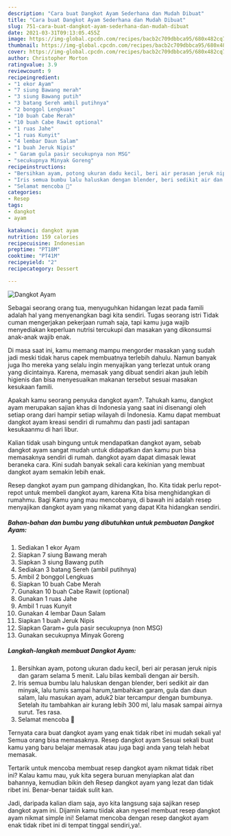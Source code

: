 ```yaml
---
description: "Cara buat Dangkot Ayam Sederhana dan Mudah Dibuat"
title: "Cara buat Dangkot Ayam Sederhana dan Mudah Dibuat"
slug: 751-cara-buat-dangkot-ayam-sederhana-dan-mudah-dibuat
date: 2021-03-31T09:13:05.455Z
image: https://img-global.cpcdn.com/recipes/bacb2c709dbbca95/680x482cq70/dangkot-ayam-foto-resep-utama.jpg
thumbnail: https://img-global.cpcdn.com/recipes/bacb2c709dbbca95/680x482cq70/dangkot-ayam-foto-resep-utama.jpg
cover: https://img-global.cpcdn.com/recipes/bacb2c709dbbca95/680x482cq70/dangkot-ayam-foto-resep-utama.jpg
author: Christopher Morton
ratingvalue: 3.9
reviewcount: 9
recipeingredient:
- "1 ekor Ayam"
- "7 siung Bawang merah"
- "3 siung Bawang putih"
- "3 batang Sereh ambil putihnya"
- "2 bonggol Lengkuas"
- "10 buah Cabe Merah"
- "10 buah Cabe Rawit optional"
- "1 ruas Jahe"
- "1 ruas Kunyit"
- "4 lembar Daun Salam"
- "1 buah Jeruk Nipis"
- " Garam gula pasir secukupnya non MSG"
- "secukupnya Minyak Goreng"
recipeinstructions:
- "Bersihkan ayam, potong ukuran dadu kecil, beri air perasan jeruk nipis dan garam selama 5 menit. Lalu bilas kembali dengan air bersih."
- "Iris semua bumbu lalu haluskan dengan blender, beri sedikit air dan minyak, lalu tumis sampai harum,tambahkan garam, gula dan daun salam, lalu masukan ayam, aduk2 biar tercampur dengan bumbunya. Setelah itu tambahkan air kurang lebih 300 ml, lalu masak sampai airnya surut. Tes rasa."
- "Selamat mencoba 🙏"
categories:
- Resep
tags:
- dangkot
- ayam

katakunci: dangkot ayam 
nutrition: 159 calories
recipecuisine: Indonesian
preptime: "PT18M"
cooktime: "PT41M"
recipeyield: "2"
recipecategory: Dessert

---
```



![Dangkot Ayam](https://img-global.cpcdn.com/recipes/bacb2c709dbbca95/680x482cq70/dangkot-ayam-foto-resep-utama.jpg)

Sebagai seorang orang tua, menyuguhkan hidangan lezat pada famili adalah hal yang menyenangkan bagi kita sendiri. Tugas seorang istri Tidak cuman mengerjakan pekerjaan rumah saja, tapi kamu juga wajib menyediakan keperluan nutrisi tercukupi dan masakan yang dikonsumsi anak-anak wajib enak.

Di masa  saat ini, kamu memang mampu mengorder masakan yang sudah jadi meski tidak harus capek membuatnya terlebih dahulu. Namun banyak juga lho mereka yang selalu ingin menyajikan yang terlezat untuk orang yang dicintainya. Karena, memasak yang dibuat sendiri akan jauh lebih higienis dan bisa menyesuaikan makanan tersebut sesuai masakan kesukaan famili. 



Apakah kamu seorang penyuka dangkot ayam?. Tahukah kamu, dangkot ayam merupakan sajian khas di Indonesia yang saat ini disenangi oleh setiap orang dari hampir setiap wilayah di Indonesia. Kamu dapat membuat dangkot ayam kreasi sendiri di rumahmu dan pasti jadi santapan kesukaanmu di hari libur.

Kalian tidak usah bingung untuk mendapatkan dangkot ayam, sebab dangkot ayam sangat mudah untuk didapatkan dan kamu pun bisa memasaknya sendiri di rumah. dangkot ayam dapat dimasak lewat beraneka cara. Kini sudah banyak sekali cara kekinian yang membuat dangkot ayam semakin lebih enak.

Resep dangkot ayam pun gampang dihidangkan, lho. Kita tidak perlu repot-repot untuk membeli dangkot ayam, karena Kita bisa menghidangkan di rumahmu. Bagi Kamu yang mau mencobanya, di bawah ini adalah resep menyajikan dangkot ayam yang nikamat yang dapat Kita hidangkan sendiri.

<!--inarticleads1-->

##### Bahan-bahan dan bumbu yang dibutuhkan untuk pembuatan Dangkot Ayam:

1. Sediakan 1 ekor Ayam
1. Siapkan 7 siung Bawang merah
1. Siapkan 3 siung Bawang putih
1. Sediakan 3 batang Sereh (ambil putihnya)
1. Ambil 2 bonggol Lengkuas
1. Siapkan 10 buah Cabe Merah
1. Gunakan 10 buah Cabe Rawit (optional)
1. Gunakan 1 ruas Jahe
1. Ambil 1 ruas Kunyit
1. Gunakan 4 lembar Daun Salam
1. Siapkan 1 buah Jeruk Nipis
1. Siapkan  Garam+ gula pasir secukupnya (non MSG)
1. Gunakan secukupnya Minyak Goreng




<!--inarticleads2-->

##### Langkah-langkah membuat Dangkot Ayam:

1. Bersihkan ayam, potong ukuran dadu kecil, beri air perasan jeruk nipis dan garam selama 5 menit. Lalu bilas kembali dengan air bersih.
1. Iris semua bumbu lalu haluskan dengan blender, beri sedikit air dan minyak, lalu tumis sampai harum,tambahkan garam, gula dan daun salam, lalu masukan ayam, aduk2 biar tercampur dengan bumbunya. Setelah itu tambahkan air kurang lebih 300 ml, lalu masak sampai airnya surut. Tes rasa.
1. Selamat mencoba 🙏




Ternyata cara buat dangkot ayam yang enak tidak ribet ini mudah sekali ya! Semua orang bisa memasaknya. Resep dangkot ayam Sesuai sekali buat kamu yang baru belajar memasak atau juga bagi anda yang telah hebat memasak.

Tertarik untuk mencoba membuat resep dangkot ayam nikmat tidak ribet ini? Kalau kamu mau, yuk kita segera buruan menyiapkan alat dan bahannya, kemudian bikin deh Resep dangkot ayam yang lezat dan tidak ribet ini. Benar-benar taidak sulit kan. 

Jadi, daripada kalian diam saja, ayo kita langsung saja sajikan resep dangkot ayam ini. Dijamin kamu tiidak akan nyesel membuat resep dangkot ayam nikmat simple ini! Selamat mencoba dengan resep dangkot ayam enak tidak ribet ini di tempat tinggal sendiri,ya!.

